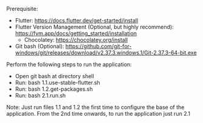 Prerequisite:
- Flutter: https://docs.flutter.dev/get-started/install
- Flutter Version Management (Optional, but highly recommend): https://fvm.app/docs/getting_started/installation
    + Chocolatey: https://chocolatey.org/install
- Git bash (Optional): https://github.com/git-for-windows/git/releases/download/v2.37.3.windows.1/Git-2.37.3-64-bit.exe

Perform the following steps to run the application:
- Open git bash at directory shell
- Run: bash 1.1.use-stable-flutter.sh
- Run: bash 1.2.get-packages.sh
- Run: bash 2.1.run.sh

Note: Just run files 1.1 and 1.2 the first time to configure the base of the application. From the 2nd time onwards, to run the application just run 2.1
